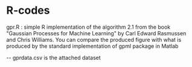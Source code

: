 # R-codes

gpr.R : simple R implementation of the algorithm 2.1 from the book "Gaussian Processes for Machine Learning" by Carl Edward Rasmussen and Chris Williams. You can compare the produced figure with what is produced by the standard implementation of gpml package in Matlab

-- gprdata.csv is the attached dataset
